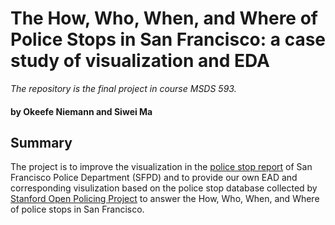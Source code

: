 # The How, Who, When, and Where of Police Stops in San Francisco: a case study of visualization and EDA
*The repository is the final project in course MSDS 593.* 

#### by Okeefe Niemann and Siwei Ma

## Summary

The project is to improve the visualization in the [police stop report](https://data.sfgov.org/Geographic-Locations-and-Boundaries/SF-Find-Neighborhoods/pty2-tcw4) of San Francisco Police Department (SFPD) and to provide our own EAD and corresponding visulization based on the police stop database collected by [Stanford Open Policing Project](https://openpolicing.stanford.edu/data/) to answer the How, Who, When, and Where of police stops in San Francisco.




